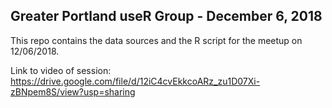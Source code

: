 ## Greater Portland useR Group - December 6, 2018

This repo contains the data sources and the R script for the meetup on 12/06/2018.

Link to video of session:
https://drive.google.com/file/d/12iC4cvEkkcoARz_zu1D07Xi-zBNpem8S/view?usp=sharing
